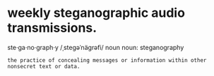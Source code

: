 # weekly steganographic audio transmissions.

ste·ga·no·graph·y
/ˌsteɡəˈnäɡrəfi/
noun
noun: steganography

    the practice of concealing messages or information within other nonsecret text or data.
